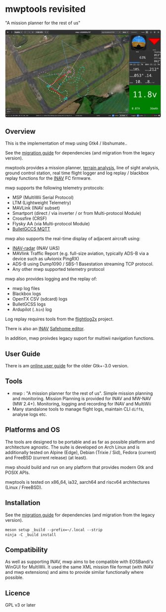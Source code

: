 mwptools revisited
==================

"A mission planner for the rest of us"

![mwp](docs/images/mwp4.png)

## Overview

This is the implementation of mwp using Gtk4 / libshumate..

See the [migration guide](https://github.com/stronnag/mwptools/blob/master/docs/images/mwp4.png) for dependencies (and migration from the legacy version).

mwptools provides a mission planner, [terrain analysis](https://github.com/stronnag/mwptools/wiki/Mission-Elevation-Plot-and-Terrain-Analysis), line of sight analysis, ground control station, real time flight logger and log replay / blackbox replay functions for the [INAV](https://github.com/iNavFlight/inav) FC firmware.

mwp supports the following telemetry protocols:

* MSP (MultiWii Serial Protocol)
* LTM (Lightweight Telemetry)
* MAVLink (INAV subset)
* Smartport (direct /  via inverter / or from Multi-protocol Module)
* Crossfire (CRSF)
* Flysky AA (via Multi-protocol Module)
* [BulletGCCS MQTT](https://github.com/stronnag/mwptools/wiki/mqtt---bulletgcss-telemetry)

mwp also supports the real-time display of adjacent aircraft using:

* [INAV-radar](https://github.com/OlivierC-FR/ESP32-INAV-Radar/) (INAV UAS)
* MAVlink Traffic Report (e.g. full-size aviation, typically ADS-B via a device such as uAvionix PingRX)
* ADS-B using Dump1090 /  SBS-1 Basestation streaming TCP protocol.
* Any other mwp supported telemetry protocol

mwp also provides logging and the replay of:

* mwp log files
* Blackbox logs
* OpenTX CSV (sdcard) logs
* BulletGCSS logs
* Ardupilot (`.bin`) log

Log replay requires tools from the [flightlog2x](https://github.com/stronnag/bbl2kml) project.

There is also an [INAV](https://github.com/iNavFlight/inav) [Safehome editor](https://github.com/stronnag/mwptools/wiki/mwp-safehomes-editor).

In addition, mwp proivdes legacy suport for multiwii navigation functions.

## User Guide

There is am [online user guide](https://stronnag.github.io/mwptools/) for the older Gtk+-3.0 version.

## Tools

 * mwp : "A mission planner for the rest of us". Simple mission planning and monitoring. Mission Planning is provided for INAV and MW-NAV (MW 2.4+). Monitoring, logging and recording for INAV and MultiWii
 * Many standalone tools to manage flight logs, maintain CLI `diff`s, analyse logs etc.

## Platforms and OS

The tools are designed to be portable and as far as possible platform and architecture agnostic. The suite is developed on Arch Linux and is additionally tested on Alpine (Edge), Debian (Trixie / Sid), Fedora (current)  and FreeBSD (current release) (at least).

mwp should  build and run on any platform that provides modern Gtk and POSIX APIs.

mwptools is tested on x86_64, ia32, aarch64 and riscv64 architectures (Linux / FreeBSD).

## Installation

See the [migration guide](docs/mwp-Gtk4-migration-guide.md) for dependencies (and migration from the legacy version).

```
meson setup _build --prefix=~/.local --strip
ninja -C _build install
```
## Compatibility

As well as supporting INAV, mwp aims to be compatible with EOSBandi's WinGUI for MultiWii. It used the same XML mission file format (with INAV and mwp extensions) and aims to provide similar functionally where possible.

## Licence

GPL v3 or later
